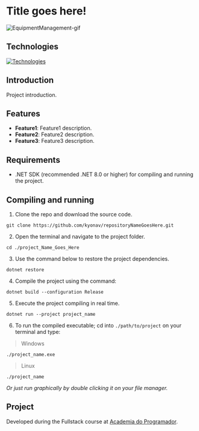 # Title goes here!

![EquipmentManagement-gif]()

## Technologies

[![Technologies](https://skillicons.dev/icons?i=git,cs,dotnet,vscode)](https://skillicons.dev)

## Introduction

Project introduction.

## Features

- **Feature1**: Feature1 description.
- **Feature2**: Feature2 description. 
- **Feature3**: Feature3 description.

## Requirements

- .NET SDK (recommended .NET 8.0 or higher) for compiling and running the project.

## Compiling and running

1. Clone the repo and download the source code.

```
git clone https://github.com/kyonav/repositoryNameGoesHere.git
```

2. Open the terminal and navigate to the project folder.

```
cd ./project_Name_Goes_Here
```

3. Use the command below to restore the project dependencies.

```
dotnet restore
```

4. Compile the project using the command:

```
dotnet build --configuration Release
```

5. Execute the project compiling in real time.

```
dotnet run --project project_name
```

6. To run the compiled executable; cd into `./path/to/project` on your terminal and type:

> Windows
```
./project_name.exe
```

> Linux
```
./project_name
```

*Or just run graphically by double clicking it on your file manager.*

## Project

Developed during the Fullstack course at [Academia do Programador](https://www.academiadoprogramador.net).